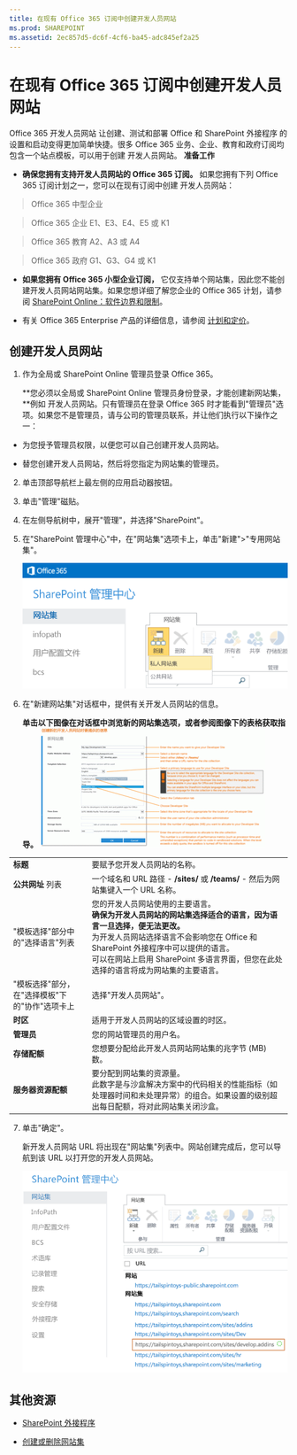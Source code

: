 ```yaml
---
title: 在现有 Office 365 订阅中创建开发人员网站
ms.prod: SHAREPOINT
ms.assetid: 2ec857d5-dc6f-4cf6-ba45-adc845ef2a25
---
```



# 在现有 Office 365 订阅中创建开发人员网站
Office 365 开发人员网站 让创建、测试和部署 Office 和 SharePoint 外接程序 的设置和启动变得更加简单快捷。很多 Office 365 业务、企业、教育和政府订阅均包含一个站点模板，可以用于创建 开发人员网站。
 **准备工作**
  
    
    


- **确保您拥有支持开发人员网站的 Office 365 订阅。** 如果您拥有下列 Office 365 订阅计划之一，您可以在现有订阅中创建 开发人员网站：
    

  
    
    
> Office 365 中型企业
    
  

  
    
    
> Office 365 企业 E1、E3、E4、E5 或 K1
    
  

  
    
    
> Office 365 教育 A2、A3 或 A4
    
  

  
    
    
> Office 365 政府 G1、G3、G4 或 K1
    
  
- **如果您拥有 Office 365 小型企业订阅，** 它仅支持单个网站集，因此您不能创建开发人员网站网站集。如果您想详细了解您企业的 Office 365 计划，请参阅 [SharePoint Online：软件边界和限制](http://office.microsoft.com/zh-cn/office365-sharepoint-online-enterprise-help/sharepoint-online-software-boundaries-and-limits-HA102694293.aspx)。
    
  
- 有关 Office 365 Enterprise 产品的详细信息，请参阅 [计划和定价](http://products.office.com/zh-cn/business/office-365-enterprise-e1-business-software)。
    
  

## 创建开发人员网站
<a name="bk_createdevsite"> </a>


1. 作为全局或 SharePoint Online 管理员登录 Office 365。
    
    **您必须以全局或 SharePoint Online 管理员身份登录，才能创建新网站集，**例如 开发人员网站。只有管理员在登录 Office 365 时才能看到"管理员"选项。如果您不是管理员，请与公司的管理员联系，并让他们执行以下操作之一：
    
  - 为您授予管理员权限，以便您可以自己创建开发人员网站。
    
  
  - 替您创建开发人员网站，然后将您指定为网站集的管理员。
    
  
2. 单击顶部导航栏上最左侧的应用启动器按钮。
    
  
3. 单击"管理"磁贴。
    
  
4. 在左侧导航树中，展开"管理"，并选择"SharePoint"。
    
  
5. 在"SharePoint 管理中心"中，在"网站集"选项卡上，单击"新建">"专用网站集"。
    
     ![SharePoint 管理中心新网站集选项](images/SPAdminCenter_newSiteCollection.png)
  

  

  
6. 在"新建网站集"对话框中，提供有关开发人员网站的信息。
    
    **单击以下图像在对话框中浏览新的网站集选项，或者参阅图像下的表格获取指导。**
     [![单击以缩放新的网站集选项](images/SPAdminCenter_newSiteCollection_options_ZoomIt.gif)](http://go.microsoft.com/fwlink/?LinkId=400960)

|||
|:-----|:-----|
|**标题** <br/> |要赋予您开发人员网站的名称。  <br/> |
|**公共网址** 列表 <br/> |一个域名和 URL 路径 - **/sites/** 或 **/teams/** - 然后为网站集键入一个 URL 名称。 <br/> |
|"模板选择"部分中的"选择语言"列表  <br/> |您的开发人员网站使用的主要语言。  <br/> **确保为开发人员网站的网站集选择适合的语言，因为语言一旦选择，便无法更改。** <br/> 为开发人员网站选择语言不会影响您在 Office 和 SharePoint 外接程序中可以提供的语言。  <br/> 可以在网站上启用 SharePoint 多语言界面，但您在此处选择的语言将成为网站集的主要语言。  <br/> |
|"模板选择"部分，在"选择模板"下的"协作"选项卡上  <br/> |选择"开发人员网站"。  <br/> |
|**时区** <br/> |适用于开发人员网站的区域设置的时区。  <br/> |
|**管理员** <br/> |您的网站管理员的用户名。  <br/> |
|**存储配额** <br/> |您想要分配给此开发人员网站网站集的兆字节 (MB) 数。  <br/> |
|**服务器资源配额** <br/> |要分配到网站集的资源量。  <br/> 此数字是与沙盒解决方案中的代码相关的性能指标（如处理器时间和未处理异常）的组合。如果设置的级别超出每日配额，将对此网站集关闭沙盒。  <br/> |
   
7. 单击"确定"。
    
    新开发人员网站 URL 将出现在"网站集"列表中。网站创建完成后，您可以导航到该 URL 以打开您的开发人员网站。
    
     ![新网站集设置](images/SPAdminCenter_newSiteCollection_provisioning.png)
  

  

  

## 其他资源
<a name="bk_addresources"> </a>


-  [SharePoint 外接程序](sharepoint-add-ins.md)
    
  
-  [创建或删除网站集](http://office.microsoft.com/zh-cn/office365-sharepoint-online-enterprise-help/create-or-delete-a-site-collection-HA102772354.aspx?CTT=1)
    
  

